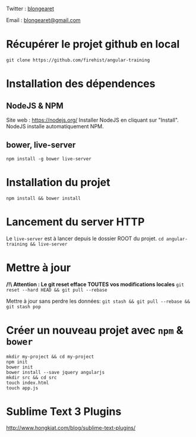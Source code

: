Twitter : [blongearet](twitter.com/blongearet)

Email : [blongearet@gmail.com](mailto:blongearet@gmail.com)

# Récupérer le projet github en local
`git clone https://github.com/firehist/angular-training`

# Installation des dépendences
## NodeJS & NPM
Site web : https://nodejs.org/
Installer NodeJS en cliquant sur "Install".
NodeJS installe automatiquement NPM.
## bower, live-server
`npm install -g bower live-server`

# Installation du projet
`npm install && bower install`

# Lancement du server HTTP
Le `live-server` est à lancer depuis le dossier ROOT du projet.
`cd angular-training && live-server`

# Mettre à jour
**/!\ Attention : Le git reset efface TOUTES vos modifications locales**
`git reset --hard HEAD && git pull --rebase`

Mettre à jour sans perdre les données:
`git stash && git pull --rebase && git stash pop`

# Créer un nouveau projet avec `npm` & `bower`
```
mkdir my-project && cd my-project
npm init
bower init
bower install --save jquery angularjs
mkdir src && cd src
touch index.html
touch app.js
```

# Sublime Text 3 Plugins
http://www.hongkiat.com/blog/sublime-text-plugins/
